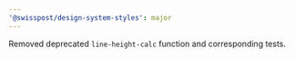 ```yaml
---
'@swisspost/design-system-styles': major
---
```


Removed deprecated `line-height-calc` function and corresponding tests.
